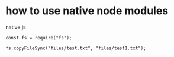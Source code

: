 # how to use native node modules

native.js

```
const fs = require("fs");

fs.copyFileSync("files/test.txt", "files/test1.txt");
```
